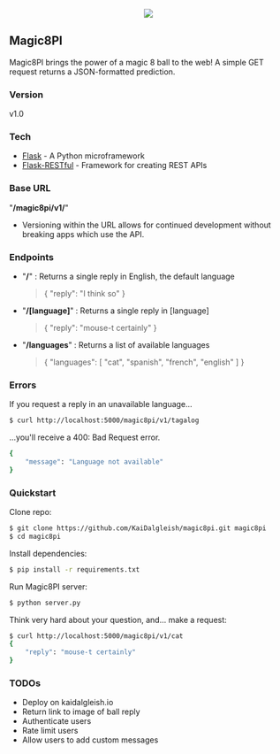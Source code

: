 <p align=center><img src="https://github.com/KaiDalgleish/magic8pi/blob/master/magic8ball.png"></p>

## Magic8PI

Magic8PI brings the power of a magic 8 ball to the web! A simple GET request returns a JSON-formatted prediction.

### Version
v1.0

### Tech
* [Flask] - A Python microframework
* [Flask-RESTful] - Framework for creating REST APIs

### Base URL
"**/magic8pi/v1/**"

- Versioning within the URL allows for continued development without breaking apps which use the API.

### Endpoints

* "**/**" : Returns a single reply in English, the default language
    >{
    >    "reply": "I think so"
    >}

* "**/[language]**" : Returns a single reply in [language]
    >{
    >    "reply": "mouse-t certainly"
    >}
* "**/languages**" : Returns a list of available languages
    >{
    >    "languages": [
    >         "cat", 
    >         "spanish", 
    >         "french", 
    >         "english"
    >     ]
    > }

### Errors
If you request a reply in an unavailable language...
```sh
$ curl http://localhost:5000/magic8pi/v1/tagalog
```

...you'll receive a 400: Bad Request error.

```sh
{
    "message": "Language not available"
}
```

### Quickstart

Clone repo:
```sh
$ git clone https://github.com/KaiDalgleish/magic8pi.git magic8pi
$ cd magic8pi
```

Install dependencies:
```sh
$ pip install -r requirements.txt
```

Run Magic8PI server:
```sh
$ python server.py
```
Think very hard about your question, and... make a request:
```sh
$ curl http://localhost:5000/magic8pi/v1/cat
{
    "reply": "mouse-t certainly"
}
```

### TODOs
* Deploy on kaidalgleish.io
* Return link to image of ball reply
* Authenticate users
* Rate limit users
* Allow users to add custom messages


[Flask]: http://flask.pocoo.org/
[Flask-RESTful]: https://github.com/flask-restful/flask-restful
